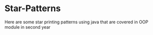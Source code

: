# Star-Patterns

Here are some star printing patterns using java that are covered in OOP module in second year
